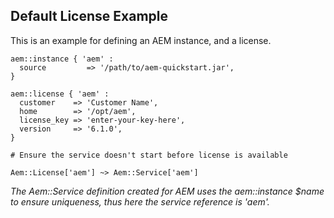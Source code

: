 ## Default License Example

This is an example for defining an AEM instance, and a license.

~~~ puppet
aem::instance { 'aem' :
  source         => '/path/to/aem-quickstart.jar',
}

aem::license { 'aem' :
  customer    => 'Customer Name',
  home        => '/opt/aem',
  license_key => 'enter-your-key-here',
  version     => '6.1.0',
}

# Ensure the service doesn't start before license is available

Aem::License['aem'] ~> Aem::Service['aem']
~~~

*The Aem::Service definition created for AEM uses the aem::instance $name to ensure uniqueness, thus here the service reference is 'aem'.*
